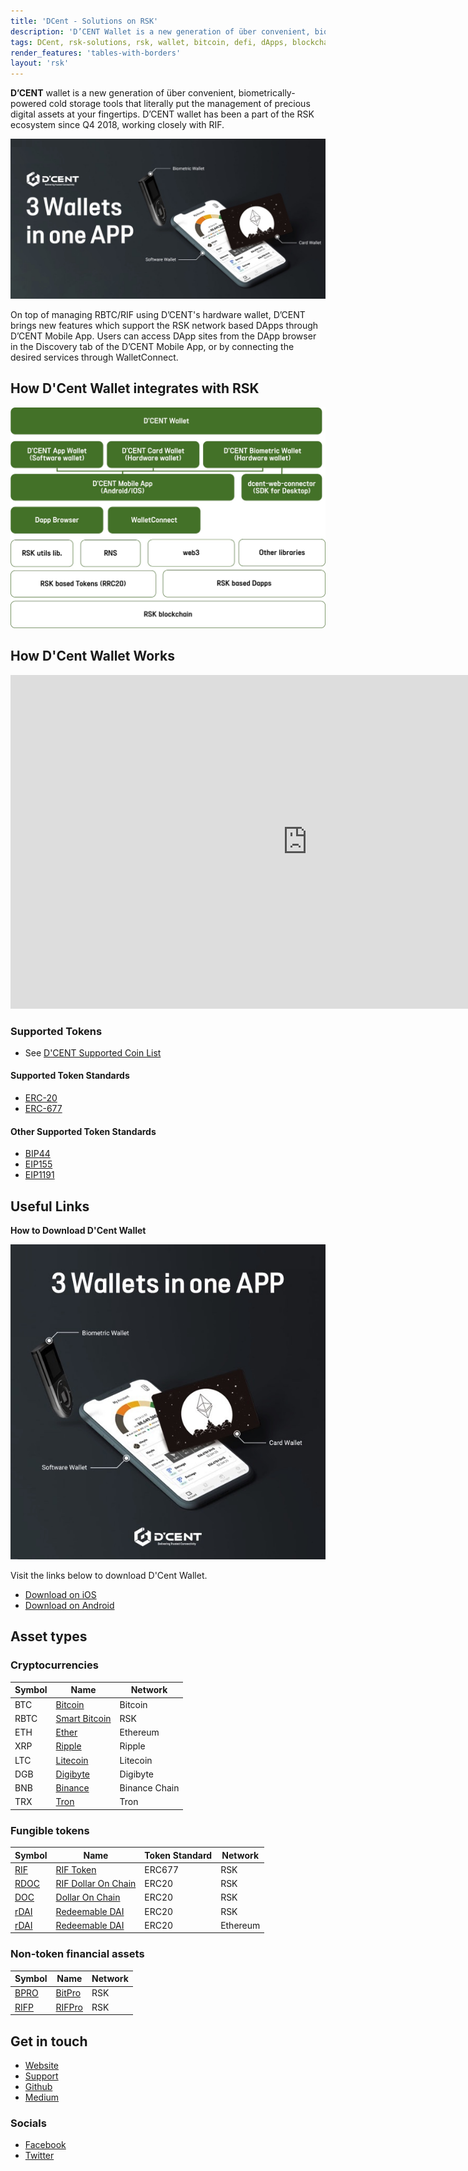 ```yaml
---
title: 'DCent - Solutions on RSK'
description: 'D’CENT Wallet is a new generation of über convenient, biometrically-powered cold storage tools that literally put the management of precious digital assets at your fingertips.'
tags: DCent, rsk-solutions, rsk, wallet, bitcoin, defi, dApps, blockchain, cryptowallet
render_features: 'tables-with-borders'
layout: 'rsk'
---
```


**D’CENT** wallet is a new generation of über convenient, biometrically-powered cold storage tools that literally put the management of precious digital assets at your fingertips. D’CENT wallet has been a part of the RSK ecosystem since Q4 2018, working closely with RIF.


![DCent Wallet- BannerImage](/assets/img/solutions/DCentWallet/DCent_BannerImage.jpg)


On top of managing RBTC/RIF using D’CENT's hardware wallet, D’CENT brings new features which support the RSK network based DApps through D’CENT Mobile App. Users can access DApp sites from the DApp browser in the Discovery tab of the D’CENT Mobile App, or by connecting the desired services through WalletConnect.

## How D'Cent Wallet integrates with RSK

![DCentWallet-RSK-Integrations](/assets/img/solutions/DCentWallet/DCent_IntegrationDiagram.jpg)

## How D'Cent Wallet Works

<div class="video-container">
  <iframe width="949" height="534" src="https://www.youtube.com/embed/playlist?list=PLDzM6dqvMXTpQnL63gzxt-aKW16Zq81n0" frameborder="0" allow="accelerometer; autoplay; encrypted-media; gyroscope; picture-in-picture" allowfullscreen></iframe>
</div>

### Supported Tokens

- See [D'CENT Supported Coin List](https://dcentwallet.com/SupportedCoin)

#### Supported Token Standards

- [ERC-20](https://github.com/ethereum/EIPs/issues/20)
- [ERC-677](https://github.com/ethereum/EIPs/issues/677)


#### Other Supported Token Standards

- [BIP44](https://github.com/bitcoin/bips/blob/master/bip-0044.mediawiki)
- [EIP155](https://github.com/ethereum/EIPs/blob/master/EIPS/eip-155.md)
- [EIP1191](https://github.com/ethereum/EIPs/blob/master/EIPS/eip-1191.md)

## Useful Links

**How to Download D'Cent Wallet**

![DCentWallet - Image](/assets/img/solutions/DCentWallet/DCent_BannerImage2.jpg)

Visit the links below to download D'Cent Wallet.

- [Download on iOS]( https://apps.apple.com/kr/app/dcent-hardware-wallet/id1447206611)
- [Download on Android](https://play.google.com/store/apps/details?id=com.kr.iotrust.dcent.wallet&utm_source=developers_rsk_co)
 
## Asset types

### Cryptocurrencies

| Symbol | Name | Network |
| --- | --- | --- |
| BTC | [Bitcoin](https://bitcoin.org/bitcoin.pdf) | Bitcoin |
| RBTC | [Smart Bitcoin](https://developers.rsk.co/rsk/rbtc/) | RSK |
| ETH | [Ether](https://ethereum.org/en/eth/) | Ethereum |
| XRP | [Ripple](https://ripple.com/xrp/) | Ripple |
| LTC | [Litecoin](https://litecoin.com/en/) | Litecoin |
| DGB | [Digibyte](https://digibyte.io/en/#currency) | Digibyte |
| BNB | [Binance](https://www.binance.com/en/bnb) | Binance Chain |
| TRX | [Tron](https://tron.network/trx?lng=en) | Tron |


### Fungible tokens

| Symbol | Name | Token Standard | Network |
| --- | --- | --- | --- |
| [RIF](https://explorer.rsk.co/address/0x2acc95758f8b5f583470ba265eb685a8f45fc9d5) | [RIF Token](https://developers.rsk.co/rif/token/) | ERC677 | RSK |
| [RDOC](https://explorer.rsk.co/address/0x2d919f19d4892381d58edebeca66d5642cef1a1f) | [RIF Dollar On Chain](https://moneyonchain.com/rif-dollar/) | ERC20 | RSK |
| [DOC](https://explorer.rsk.co/address/0x809c4db849948bfa6cb84501e5a7b5c9da8fc555) | [Dollar On Chain](https://moneyonchain.com/doc-bitcoin-stablecoin/) | ERC20 | RSK |
| [rDAI](https://explorer.rsk.co/address/0x6b1a73d547f4009a26b8485b63d7015d248ad406) | [Redeemable DAI](https://rdai.money/) | ERC20 | RSK |
| [rDAI](https://etherscan.io/token/0x261b45d85ccfeabb11f022eba346ee8d1cd488c0) | [Redeemable DAI](https://rdai.money/) | ERC20 | Ethereum |

### Non-token financial assets

| Symbol | Name | Network
| --- | --- | --- |
| [BPRO](https://explorer.rsk.co/address/0x440cd83c160de5c96ddb20246815ea44c7abbca8) | [BitPro](https://moneyonchain.com/bpro-income-for-bitcoin-holders/) | RSK
| [RIFP](https://explorer.rsk.co/address/0xf4d27c56595ed59b66cc7f03cff5193e4bd74a61) | [RIFPro](https://rif.moneyonchain.com/metrics) | RSK

## Get in touch

- [Website](https://dcentwallet.com/)
- [Support](https://dcentwallet.com/support/Questions)
- [Github](https://github.com/DcentWallet)
- [Medium](https://medium.com/dcentwallet)

### Socials

- [Facebook](https://www.facebook.com/DcentWalletGlobal)
- [Twitter](https://twitter.com/DCENTwallets)
